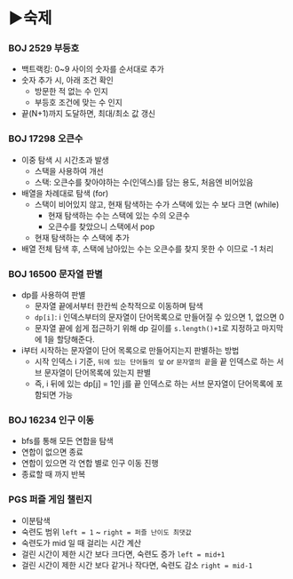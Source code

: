 # ▶숙제

### BOJ 2529 부등호
- 백트랙킹: 0~9 사이의 숫자를 순서대로 추가
- 숫자 추가 시, 아래 조건 확인
  - 방문한 적 없는 수 인지
  - 부등호 조건에 맞는 수 인지
- 끝(N+1)까지 도달하면, 최대/최소 값 갱신

### BOJ 17298 오큰수
- 이중 탐색 시 시간초과 발생 
  - 스택을 사용하여 개선 
  - 스택: 오큰수를 찾아야하는 수(인덱스)를 담는 용도, 처음엔 비어있음
- 배열을 차례대로 탐색 (for)
  - 스택이 비어있지 않고, 현재 탐색하는 수가 스택에 있는 수 보다 크면 (while)
    - 현재 탐색하는 수는 스택에 있는 수의 오큰수
    - 오큰수를 찾았으니 스택에서 pop
  - 현재 탐색하는 수 스택에 추가
- 배열 전체 탐색 후, 스택에 남아있는 수는 오큰수를 찾지 못한 수 이므로 -1 처리

### BOJ 16500 문자열 판별
- dp를 사용하여 판별
  - 문자열 끝에서부터 한칸씩 순착적으로 이동하며 탐색
  - `dp[i]`: i 인덱스부터의 문자열이 단어목록으로 만들어질 수 있으면 1, 없으면 0
  - 문자열 끝에 쉽게 접근하기 위해 dp 길이를 `s.length()+1`로 지정하고 마지막에 1을 할당해준다.
- i부터 시작하는 문자열이 단어 목록으로 만들어지는지 판별하는 방법
  - 시작 인덱스 i 기준, `뒤에 있는 단어들의 앞` or `문자열의 끝`을 끝 인덱스로 하는 서브 문자열이 단어목록에 있는지 판별 
  - 즉, i 뒤에 있는 dp[j] = 1인 j를 끝 인덱스로 하는 서브 문자열이 단어목록에 포함되면 가능

### BOJ 16234 인구 이동
- bfs를 통해 모든 연합을 탐색
- 연합이 없으면 종료
- 연합이 있으면 각 연합 별로 인구 이동 진행
- 종료할 때 까지 반복

### PGS 퍼즐 게임 챌린지
- 이분탐색
- 숙련도 범위 `left = 1` ~ `right = 퍼즐 난이도 최댓값`
- 숙련도가 mid 일 때 걸리는 시간 계산
- 걸린 시간이 제한 시간 보다 크다면, 숙련도 증가 `left = mid+1`
- 걸린 시간이 제한 시간 보다 같거나 작다면, 숙련도 감소 `right = mid-1`

### 

### 

### 
